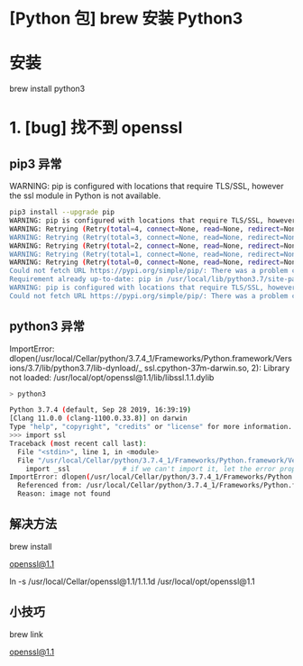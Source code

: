 # [Python 包] brew 安装 Python3

# 安装

brew install python3

# 1. \[bug] 找不到 openssl

## pip3 异常

WARNING: pip is configured with locations that require TLS/SSL, however the ssl module in Python is not available.

```bash
pip3 install --upgrade pip
WARNING: pip is configured with locations that require TLS/SSL, however the ssl module in Python is not available.
WARNING: Retrying (Retry(total=4, connect=None, read=None, redirect=None, status=None)) after connection broken by 'SSLError("Can't connect to HTTPS URL because the SSL module is not available.")': /simple/pip/
WARNING: Retrying (Retry(total=3, connect=None, read=None, redirect=None, status=None)) after connection broken by 'SSLError("Can't connect to HTTPS URL because the SSL module is not available.")': /simple/pip/
WARNING: Retrying (Retry(total=2, connect=None, read=None, redirect=None, status=None)) after connection broken by 'SSLError("Can't connect to HTTPS URL because the SSL module is not available.")': /simple/pip/
WARNING: Retrying (Retry(total=1, connect=None, read=None, redirect=None, status=None)) after connection broken by 'SSLError("Can't connect to HTTPS URL because the SSL module is not available.")': /simple/pip/
WARNING: Retrying (Retry(total=0, connect=None, read=None, redirect=None, status=None)) after connection broken by 'SSLError("Can't connect to HTTPS URL because the SSL module is not available.")': /simple/pip/
Could not fetch URL https://pypi.org/simple/pip/: There was a problem confirming the ssl certificate: HTTPSConnectionPool(host='pypi.org', port=443): Max retries exceeded with url: /simple/pip/ (Caused by SSLError("Can't connect to HTTPS URL because the SSL module is not available.")) - skipping
Requirement already up-to-date: pip in /usr/local/lib/python3.7/site-packages (19.1.1)
WARNING: pip is configured with locations that require TLS/SSL, however the ssl module in Python is not available.
Could not fetch URL https://pypi.org/simple/pip/: There was a problem confirming the ssl certificate: HTTPSConnectionPool(host='pypi.org', port=443): Max retries exceeded with url: /simple/pip/ (Caused by SSLError("Can't connect to HTTPS URL because the SSL module is not available.")) - skipping
```

## python3 异常

ImportError: dlopen(/usr/local/Cellar/python/3.7.4\_1/Frameworks/Python.framework/Versions/3.7/lib/python3.7/lib-dynload/\_ ssl.cpython-37m-darwin.so, 2): Library not loaded: /usr/local/opt/openssl\@1.1/lib/libssl.1.1.dylib

```bash
> python3

Python 3.7.4 (default, Sep 28 2019, 16:39:19) 
[Clang 11.0.0 (clang-1100.0.33.8)] on darwin
Type "help", "copyright", "credits" or "license" for more information.
>>> import ssl
Traceback (most recent call last):
  File "<stdin>", line 1, in <module>
  File "/usr/local/Cellar/python/3.7.4_1/Frameworks/Python.framework/Versions/3.7/lib/python3.7/ssl.py", line 98, in <module>
    import _ssl             # if we can't import it, let the error propagate
ImportError: dlopen(/usr/local/Cellar/python/3.7.4_1/Frameworks/Python.framework/Versions/3.7/lib/python3.7/lib-dynload/_ssl.cpython-37m-darwin.so, 2): Library not loaded: /usr/local/opt/openssl@1.1/lib/libssl.1.1.dylib
  Referenced from: /usr/local/Cellar/python/3.7.4_1/Frameworks/Python.framework/Versions/3.7/lib/python3.7/lib-dynload/_ssl.cpython-37m-darwin.so
  Reason: image not found
```

## 解决方法

brew install&#x20;

[openssl@1.1](mailto:openssl@1.1 "openssl@1.1")

ln -s /usr/local/Cellar/openssl\@1.1/1.1.1d /usr/local/opt/openssl\@1.1

## 小技巧

brew link&#x20;

[openssl@1.1](mailto:openssl@1.1 "openssl@1.1")
